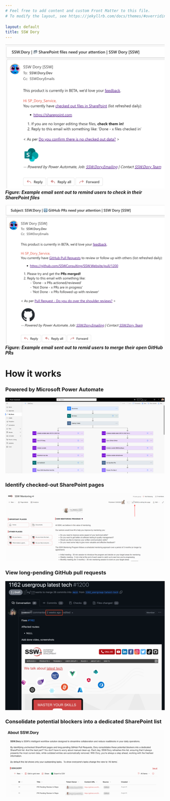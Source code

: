 ```yaml
---
# Feel free to add content and custom Front Matter to this file.
# To modify the layout, see https://jekyllrb.com/docs/themes/#overriding-theme-defaults

layout: default
title: SSW Dory
---
```

![Email SharePoint](./assets/img/email-sharepoint.png)
***Figure: Example email sent out to remind users to check in their SharePoint files***

![Email GitHub](./assets/img/email-github.png)
***Figure: Example email sent out to remid users to merge their open GitHub PRs***

# How it works

### Powered by Microsoft Power Automate
![SSW.Dory Power Automate flow](./assets/img/dory-power-automate.png)

### Identify checked-out SharePoint pages
![Checked out SharePoint file](./assets/img/old-sharepoint.png)

### View long-pending GitHub pull requests
![Stale GitHub PR](./assets/img/old-github.png)

### Consolidate potential blockers into a dedicated SharePoint list
![Sharepoint list](./assets/img/sharepoint-list.png)